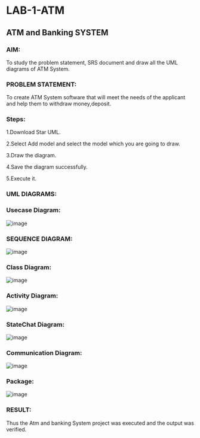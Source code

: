 # LAB-1-ATM
## ATM and Banking SYSTEM
### AIM: 
To study the problem statement, SRS document and draw all the UML diagrams of ATM
System.
### PROBLEM STATEMENT:
To create ATM System software that will meet the needs of the applicant and help them
to withdraw money,deposit.
### Steps:

1.Download Star UML.

2.Select Add model and select the model which you are going to draw.

3.Draw the diagram.

4.Save the diagram successfully.

5.Execute it.
### UML DIAGRAMS:
### Usecase Diagram:
![image](https://github.com/DEVADARSHAN2/LAB-1-ATM/assets/119432150/5d2ac41e-d7da-4959-9627-9a03648b7571)
### SEQUENCE DIAGRAM:
![image](https://github.com/DEVADARSHAN2/LAB-1-ATM/assets/119432150/1b12bbc9-95d3-4784-aec2-dc596bc5b16c)
### Class Diagram:
![image](https://github.com/DEVADARSHAN2/LAB-1-ATM/assets/119432150/548e324e-50c2-4b17-b8c2-35ac6b727785)
### Activity Diagram:
![image](https://github.com/DEVADARSHAN2/LAB-1-ATM/assets/119432150/55873797-beca-47ab-b06a-ea93be6d70c5)
### StateChat Diagram:
![image](https://github.com/DEVADARSHAN2/LAB-1-ATM/assets/119432150/f24b29a3-6f55-4fb0-b463-2e728bcaf9df)
### Communication Diagram:
![image](https://github.com/DEVADARSHAN2/LAB-1-ATM/assets/119432150/4bb67fd2-60e9-434e-92bd-ee804754deee)
### Package:
![image](https://github.com/DEVADARSHAN2/LAB-1-ATM/assets/119432150/a1efad82-43f5-41d9-a93f-d908aba8090f)

### RESULT: 
Thus the Atm and banking System project was executed and the output was verified.
